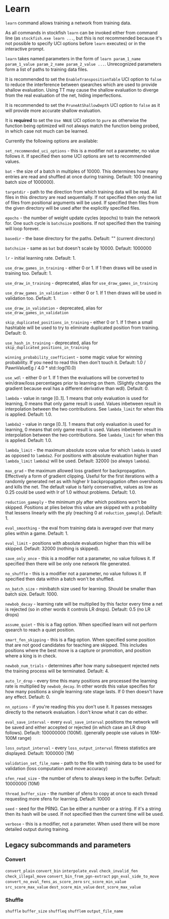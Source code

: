 # Learn

`learn` command allows training a network from training data.

As all commands in stockfish `learn` can be invoked either from command line (as `stockfish.exe learn ...`, but this is not recommended because it's not possible to specify UCI options before `learn` executes) or in the interactive prompt.

`learn` takes named parameters in the form of `learn param_1_name param_1_value param_2_name param_2_value ...`. Unrecognized parameters form a list of paths to training data files.

It is recommended to set the `EnableTranspositionTable` UCI option to `false` to reduce the interference between qsearches which are used to provide shallow evaluation. Using TT may cause the shallow evaluation to diverge from the real evaluation of the net, hiding imperfections.

It is recommended to set the `PruneAtShallowDepth` UCI option to `false` as it will provide more accurate shallow evaluation.

It is **required** to set the `Use NNUE` UCI option to `pure` as otherwise the function being optimized will not always match the function being probed, in which case not much can be learned.

Currently the following options are available:

`set_recommended_uci_options` - this is a modifier not a parameter, no value follows it. If specified then some UCI options are set to recommended values.

`bat` - the size of a batch in multiples of 10000. This determines how many entries are read and shuffled at once during training. Default: 100 (meaning batch size of 1000000).

`targetdir` - path to the direction from which training data will be read. All files in this directory are read sequentially. If not specified then only the list of files from positional arguments will be used. If specified then files from the given directory will be used after the explicitly specified files.

`epochs` - the number of weight update cycles (epochs) to train the network for. One such cycle is `batchsize` positions. If not specified then the training will loop forever.

`basedir` - the base directory for the paths. Default: "" (current directory)

`batchsize` - same as `bat` but doesn't scale by 10000. Default: 1000000

`lr` - initial learning rate. Default: 1.

`use_draw_games_in_training` - either 0 or 1. If 1 then draws will be used in training too. Default: 1.

`use_draw_in_training` - deprecated, alias for `use_draw_games_in_training`

`use_draw_games_in_validation` - either 0 or 1. If 1 then draws will be used in validation too. Default: 1.

`use_draw_in_validation` - deprecated, alias for `use_draw_games_in_validation`

`skip_duplicated_positions_in_training` - either 0 or 1. If 1 then a small hashtable will be used to try to eliminate duplicated position from training. Default: 0.

`use_hash_in_training` - deprecated, alias for `skip_duplicated_positions_in_training`

`winning_probability_coefficient` - some magic value for winning probability. If you need to read this then don't touch it. Default: 1.0 / PawnValueEg / 4.0 * std::log(10.0)

`use_wdl` - either 0 or 1. If 1 then the evaluations will be converted to win/draw/loss percentages prior to learning on them. (Slightly changes the gradient because eval has a different derivative than wdl). Default: 0.

`lambda` - value in range [0..1]. 1 means that only evaluation is used for learning, 0 means that only game result is used. Values inbetween result in interpolation between the two contributions. See `lambda_limit` for when this is applied. Default: 1.0.

`lambda2` - value in range [0..1]. 1 means that only evaluation is used for learning, 0 means that only game result is used. Values inbetween result in interpolation between the two contributions. See `lambda_limit` for when this is applied. Default: 1.0.

`lambda_limit` - the maximum absolute score value for which `lambda` is used as opposed to `lambda2`. For positions with absolute evaluation higher than `lambda_limit` `lambda2` will be used. Default: 32000 (so always `lambda`).

`max_grad` - the maximum allowed loss gradient for backpropagation. Effectively a form of gradient clipping. Useful for the first iterations with a randomly generated net as with higher lr backpropagation often overshoots and kills the net. The default value is fairly conservative, values as low as 0.25 could be used with lr of 1.0 without problems. Default: 1.0.

`reduction_gameply` - the minimum ply after which positions won't be skipped. Positions at plies below this value are skipped with a probability that lessens linearly with the ply (reaching 0 at `reduction_gameply`). Default: 1.

`eval_smoothing` - the eval from training data is averaged over that many plies within a game. Default: 1.

`eval_limit` - positions with absolute evaluation higher than this will be skipped. Default: 32000 (nothing is skipped).

`save_only_once` - this is a modifier not a parameter, no value follows it. If specified then there will be only one network file generated.

`no_shuffle` - this is a modifier not a parameter, no value follows it. If specified then data within a batch won't be shuffled.

`nn_batch_size` - minibatch size used for learning. Should be smaller than batch size. Default: 1000.

`newbob_decay` - learning rate will be multiplied by this factor every time a net is rejected (so in other words it controls LR drops). Default: 0.5 (no LR drops)

`assume_quiet` - this is a flag option. When specified learn will not perform qsearch to reach a quiet position.

`smart_fen_skipping` - this is a flag option. When specified some position that are not good candidates for teaching are skipped. This includes positions where the best move is a capture or promotion, and position where a king is in check.

`newbob_num_trials` - determines after how many subsequent rejected nets the training process will be terminated. Default: 4.

`auto_lr_drop` - every time this many positions are processed the learning rate is multiplied by `newbob_decay`. In other words this value specifies for how many positions a single learning rate stage lasts. If 0 then doesn't have any effect. Default: 0.

`nn_options` - if you're reading this you don't use it. It passes messages directly to the network evaluation. I don't know what it can do either.

`eval_save_interval` - every `eval_save_interval` positions the network will be saved and either accepted or rejected (in which case an LR drop follows). Default: 100000000 (100M). (generally people use values in 10M-100M range)

`loss_output_interval` - every `loss_output_interval` fitness statistics are displayed. Default: 1000000 (1M)

`validation_set_file_name` - path to the file with training data to be used for validation (loss computation and move accuracy)

`sfen_read_size` - the number of sfens to always keep in the buffer. Default: 10000000 (10M)

`thread_buffer_size` - the number of sfens to copy at once to each thread requesting more sfens for learning. Default: 10000

`seed` - seed for the PRNG. Can be either a number or a string. If it's a string then its hash will be used. If not specified then the current time will be used.

`verbose` - this is a modifier, not a parameter. When used there will be more detailed output during training.

## Legacy subcommands and parameters

### Convert

`convert_plain`
`convert_bin`
`interpolate_eval`
`check_invalid_fen`
`check_illegal_move`
`convert_bin_from_pgn-extract`
`pgn_eval_side_to_move`
`convert_no_eval_fens_as_score_zero`
`src_score_min_value`
`src_score_max_value`
`dest_score_min_value`
`dest_score_max_value`

### Shuffle

`shuffle`
`buffer_size`
`shuffleq`
`shufflem`
`output_file_name`
